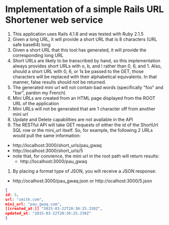 # Implementation of a simple Rails URL Shortener web service

1. This application uses Rails 4.1.8 and was tested with Ruby 2.1.5
1. Given a long URL, it will provide a short URL that is 8 characters (URL safe base64) long
1. Given a short URL that this tool has generated, it will provide the corresponding long URL
1. Short URLs are likely to be transcribed by hand, so this implementation always provides short URLs with o, b, and l rather than 0, 6, and 1. Also, should a short URL with 0, 6, or 1s be passed to the GET, those characters will be replaced with their alphabetical equivalents. In that manner, false results should not be returned.
1. The generated mini url will not contain bad words (specifically "foo" and "bar", pardon my French)
1. Mini URLs are created from an HTML page displayed from the ROOT URL of the application
1. Mini URLs will not be generated that are 1 character off from another mini url
1. Update and Delete capabilities are not available in the API 
1. The RESTful API will take GET requests of either the id of the
ShortUrl SQL row or the mini_url itself. So, for example, the following 2 URLs would pull the same information:
  *   http://localhost:3000/short_urls/pau_gwaq
  *   http://localhost:3000/short_urls/5
* note that, for convience, the mini url in the root path will return
results:
  *   http://localhost:3000/pau_gwaq
1. By placing a format type of JSON, you will receive a JSON response:
  * http://ocalhost:3000/pau_gwaq.json or http://ocalhost:3000/5.json
```JSON
{
id: 5,
url: "smith.com",
mini_url: "pau_gwaq.com",
[[created_at:]] "2015-03-22T20:30:25.330Z",
updated_at: "2015-03-22T20:30:25.330Z"
}
```
  

